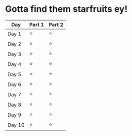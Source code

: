 # Gotta find them starfruits ey!

| Day  | Part 1 | Part 2 |
| ------------- | ------------- | ------------- |
| Day 1  | ⭐ | ⭐ |
| Day 2  | ⭐ | ⭐ |
| Day 3  | ⭐ | ⭐ |
| Day 4  | ⭐ | ⭐ |
| Day 5  | ⭐ | ⭐ |
| Day 6  | ⭐ | ⭐ |
| Day 7  | ⭐ | ⭐ |
| Day 8  | ⭐ | ⭐ |
| Day 9  | ⭐ | ⭐ |
| Day 10  | ⭐ | ⭐ |